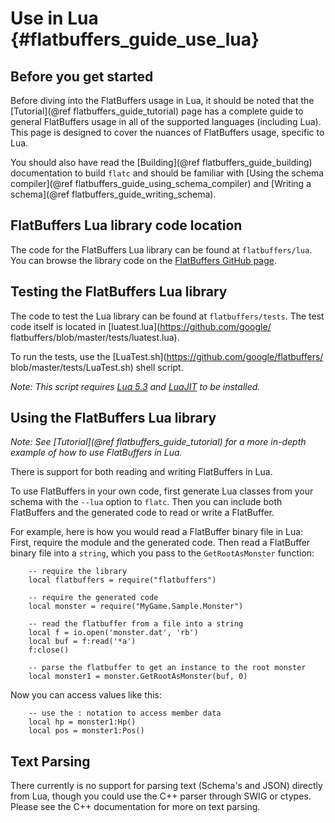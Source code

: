 Use in Lua {#flatbuffers_guide_use_lua}
=============

## Before you get started

Before diving into the FlatBuffers usage in Lua, it should be noted that the
[Tutorial](@ref flatbuffers_guide_tutorial) page has a complete guide to general
FlatBuffers usage in all of the supported languages (including Lua). This
page is designed to cover the nuances of FlatBuffers usage, specific to
Lua.

You should also have read the [Building](@ref flatbuffers_guide_building)
documentation to build `flatc` and should be familiar with
[Using the schema compiler](@ref flatbuffers_guide_using_schema_compiler) and
[Writing a schema](@ref flatbuffers_guide_writing_schema).

## FlatBuffers Lua library code location

The code for the FlatBuffers Lua library can be found at
`flatbuffers/lua`. You can browse the library code on the
[FlatBuffers GitHub page](https://github.com/google/flatbuffers/tree/master/lua).

## Testing the FlatBuffers Lua library

The code to test the Lua library can be found at `flatbuffers/tests`.
The test code itself is located in [luatest.lua](https://github.com/google/
flatbuffers/blob/master/tests/luatest.lua).

To run the tests, use the [LuaTest.sh](https://github.com/google/flatbuffers/
blob/master/tests/LuaTest.sh) shell script.

*Note: This script requires [Lua 5.3](https://www.lua.org/) and
[LuaJIT](http://luajit.org/) to be installed.*

## Using the FlatBuffers Lua library

*Note: See [Tutorial](@ref flatbuffers_guide_tutorial) for a more in-depth
example of how to use FlatBuffers in Lua.*

There is support for both reading and writing FlatBuffers in Lua.

To use FlatBuffers in your own code, first generate Lua classes from your
schema with the `--lua` option to `flatc`. Then you can include both
FlatBuffers and the generated code to read or write a FlatBuffer.

For example, here is how you would read a FlatBuffer binary file in Lua:
First, require the module and the generated code. Then read a FlatBuffer binary
file into a `string`, which you pass to the `GetRootAsMonster` function:

~~~~~~~~~~~~~~~~~~~~~~~~~~~~~~~~~~~~~~~~~~~~~~~~~~~~~~~~~~~~~~~~~~{.lua}
    -- require the library
    local flatbuffers = require("flatbuffers")
    
    -- require the generated code
    local monster = require("MyGame.Sample.Monster")

    -- read the flatbuffer from a file into a string
    local f = io.open('monster.dat', 'rb')
    local buf = f:read('*a')
    f:close()

    -- parse the flatbuffer to get an instance to the root monster
    local monster1 = monster.GetRootAsMonster(buf, 0)
~~~~~~~~~~~~~~~~~~~~~~~~~~~~~~~~~~~~~~~~~~~~~~~~~~~~~~~~~~~~~~~~~~

Now you can access values like this:

~~~~~~~~~~~~~~~~~~~~~~~~~~~~~~~~~~~~~~~~~~~~~~~~~~~~~~~~~~~~~~~~~~{.lua}
    -- use the : notation to access member data
    local hp = monster1:Hp()
    local pos = monster1:Pos()
~~~~~~~~~~~~~~~~~~~~~~~~~~~~~~~~~~~~~~~~~~~~~~~~~~~~~~~~~~~~~~~~~~

## Text Parsing

There currently is no support for parsing text (Schema's and JSON) directly
from Lua, though you could use the C++ parser through SWIG or ctypes. Please
see the C++ documentation for more on text parsing.

<br>
